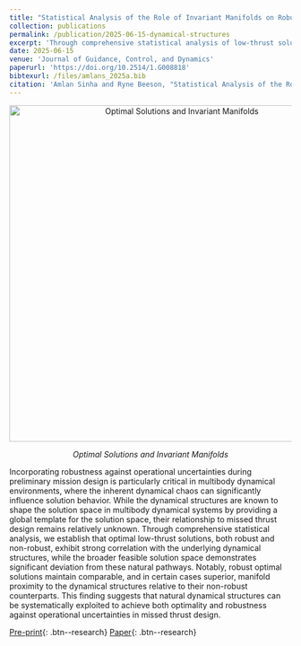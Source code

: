 ```yaml
---
title: "Statistical Analysis of the Role of Invariant Manifolds on Robust Trajectories"
collection: publications
permalink: /publication/2025-06-15-dynamical-structures
excerpt: 'Through comprehensive statistical analysis of low-thrust solutions in multibody environments, we demonstrate that optimal solutions — both robust and non-robust — exhibit strong correlation with invariant manifolds in three-body systems, establishing a fundamental connection between dynamical structures and solution robustness against operational uncertainties.'
date: 2025-06-15
venue: 'Journal of Guidance, Control, and Dynamics'
paperurl: 'https://doi.org/10.2514/1.G008818'
bibtexurl: /files/amlans_2025a.bib
citation: 'Amlan Sinha and Ryne Beeson, "Statistical Analysis of the Role of Invariant Manifolds on Robust Trajectories", Journal of Guidance, Control, and Dynamics, Vol. 48, No. 8 (2025), pp. 1818-1839, doi: doi/abs/10.2514/1.G008818.'
---
```


<div style="text-align: center">
    <img src="/images/papers/dynamical-structures/frames.png" alt="Optimal Solutions and Invariant Manifolds" style="width: 600px; max-width: 100%;"/>
    <p><em>Optimal Solutions and Invariant Manifolds</em></p>
</div>

Incorporating robustness against operational uncertainties during preliminary mission design is particularly critical in multibody dynamical environments, where the inherent dynamical chaos can significantly influence solution behavior. While the dynamical structures are known to shape the solution space in multibody dynamical systems by providing a global template for the solution space, their relationship to missed thrust design remains relatively unknown. Through comprehensive statistical analysis, we establish that optimal low-thrust solutions, both robust and non-robust, exhibit strong correlation with the underlying dynamical structures, while the broader feasible solution space demonstrates significant deviation from these natural pathways. Notably, robust optimal solutions maintain comparable, and in certain cases superior, manifold proximity to the dynamical structures relative to their non-robust counterparts. This finding suggests that natural dynamical structures can be systematically exploited to achieve both optimality and robustness against operational uncertainties in missed thrust design.

[Pre-print](/files/amlans_2025a_arxiv.pdf){: .btn--research} [Paper](/files/amlans_2025a.pdf){: .btn--research}
